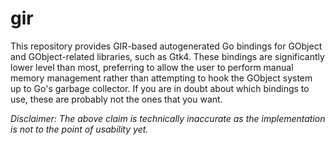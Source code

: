gir
===

This repository provides GIR-based autogenerated Go bindings for GObject and GObject-related libraries, such as Gtk4. These bindings are significantly lower level than most, preferring to allow the user to perform manual memory management rather than attempting to hook the GObject system up to Go's garbage collector. If you are in doubt about which bindings to use, these are probably not the ones that you want.

_Disclaimer: The above claim is technically inaccurate as the implementation is not to the point of usability yet._
